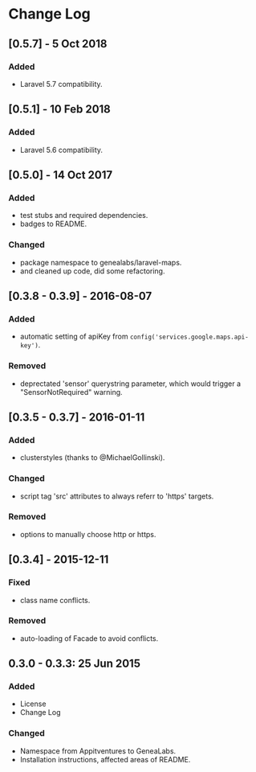 # Change Log
## [0.5.7] - 5 Oct 2018
### Added
- Laravel 5.7 compatibility.

## [0.5.1] - 10 Feb 2018
### Added
- Laravel 5.6 compatibility.

## [0.5.0] - 14 Oct 2017
### Added
- test stubs and required dependencies.
- badges to README.

### Changed
- package namespace to genealabs/laravel-maps.
- and cleaned up code, did some refactoring.

## [0.3.8 - 0.3.9] - 2016-08-07
### Added
- automatic setting of apiKey from `config('services.google.maps.api-key')`.

### Removed
- deprectated 'sensor' querystring parameter, which would trigger a "SensorNotRequired" warning.

## [0.3.5 - 0.3.7] - 2016-01-11
### Added
- clusterstyles (thanks to @MichaelGollinski).

### Changed
- script tag 'src' attributes to always referr to 'https' targets.

### Removed
- options to manually choose http or https.

## [0.3.4] - 2015-12-11
### Fixed
- class name conflicts.

### Removed
- auto-loading of Facade to avoid conflicts.

## 0.3.0 - 0.3.3: 25 Jun 2015
### Added
- License
- Change Log

### Changed
- Namespace from Appitventures to GeneaLabs.
- Installation instructions, affected areas of README.
